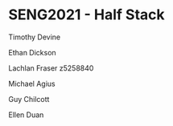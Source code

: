 # SENG2021 - Half Stack


Timothy Devine

Ethan Dickson

Lachlan Fraser z5258840

Michael Agius

Guy Chilcott

Ellen Duan
